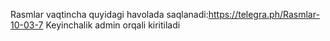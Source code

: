 Rasmlar vaqtincha quyidagi havolada saqlanadi:https://telegra.ph/Rasmlar-10-03-7
Keyinchalik admin orqali kiritiladi